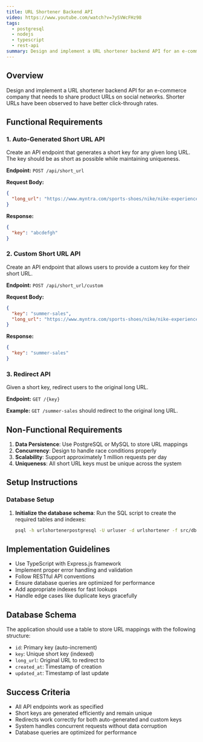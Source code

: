 ```yaml
---
title: URL Shortener Backend API
video: https://www.youtube.com/watch?v=7ySVWcFHz98
tags:
  - postgresql
  - nodejs
  - typescript
  - rest-api
summary: Design and implement a URL shortener backend API for an e-commerce company that needs to share product URLs on social networks with better click-through rates.
---
```


## Overview

Design and implement a URL shortener backend API for an e-commerce company that needs to share product URLs on social networks. Shorter URLs have been observed to have better click-through rates.

## Functional Requirements

### 1. Auto-Generated Short URL API

Create an API endpoint that generates a short key for any given long URL. The key should be as short as possible while maintaining uniqueness.

**Endpoint:** `POST /api/short_url`

**Request Body:**
```json
{
  "long_url": "https://www.myntra.com/sports-shoes/nike/nike-experience-run-11-womens-road-running-shoes/30739789/buy"
}
```

**Response:**
```json
{
  "key": "abcdefgh"
}
```

### 2. Custom Short URL API

Create an API endpoint that allows users to provide a custom key for their short URL.

**Endpoint:** `POST /api/short_url/custom`

**Request Body:**
```json
{
  "key": "summer-sales",
  "long_url": "https://www.myntra.com/sports-shoes/nike/nike-experience-run-11-womens-road-running-shoes/30739789/buy"
}
```

**Response:**
```json
{
  "key": "summer-sales"
}
```

### 3. Redirect API

Given a short key, redirect users to the original long URL.

**Endpoint:** `GET /{key}`

**Example:** `GET /summer-sales` should redirect to the original long URL.

## Non-Functional Requirements

1. **Data Persistence**: Use PostgreSQL or MySQL to store URL mappings
2. **Concurrency**: Design to handle race conditions properly
3. **Scalability**: Support approximately 1 million requests per day
4. **Uniqueness**: All short URL keys must be unique across the system

## Setup Instructions

### Database Setup

1. **Initialize the database schema**: Run the SQL script to create the required tables and indexes:
   ```bash
   psql -h urlshortenerpostgresql -U urluser -d urlshortener -f src/db/init.sql
   ```

## Implementation Guidelines

- Use TypeScript with Express.js framework
- Implement proper error handling and validation
- Follow RESTful API conventions
- Ensure database queries are optimized for performance
- Add appropriate indexes for fast lookups
- Handle edge cases like duplicate keys gracefully

## Database Schema

The application should use a table to store URL mappings with the following structure:
- `id`: Primary key (auto-increment)
- `key`: Unique short key (indexed)
- `long_url`: Original URL to redirect to
- `created_at`: Timestamp of creation
- `updated_at`: Timestamp of last update

## Success Criteria

- All API endpoints work as specified
- Short keys are generated efficiently and remain unique
- Redirects work correctly for both auto-generated and custom keys
- System handles concurrent requests without data corruption
- Database queries are optimized for performance